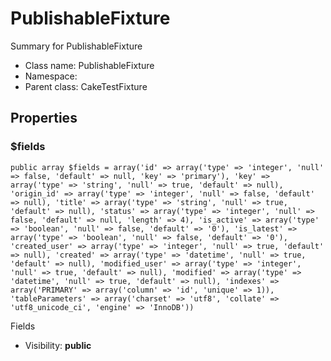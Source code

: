 PublishableFixture
===============

Summary for PublishableFixture




* Class name: PublishableFixture
* Namespace: 
* Parent class: CakeTestFixture





Properties
----------


### $fields

    public array $fields = array('id' => array('type' => 'integer', 'null' => false, 'default' => null, 'key' => 'primary'), 'key' => array('type' => 'string', 'null' => true, 'default' => null), 'origin_id' => array('type' => 'integer', 'null' => false, 'default' => null), 'title' => array('type' => 'string', 'null' => true, 'default' => null), 'status' => array('type' => 'integer', 'null' => false, 'default' => null, 'length' => 4), 'is_active' => array('type' => 'boolean', 'null' => false, 'default' => '0'), 'is_latest' => array('type' => 'boolean', 'null' => false, 'default' => '0'), 'created_user' => array('type' => 'integer', 'null' => true, 'default' => null), 'created' => array('type' => 'datetime', 'null' => true, 'default' => null), 'modified_user' => array('type' => 'integer', 'null' => true, 'default' => null), 'modified' => array('type' => 'datetime', 'null' => true, 'default' => null), 'indexes' => array('PRIMARY' => array('column' => 'id', 'unique' => 1)), 'tableParameters' => array('charset' => 'utf8', 'collate' => 'utf8_unicode_ci', 'engine' => 'InnoDB'))

Fields



* Visibility: **public**



